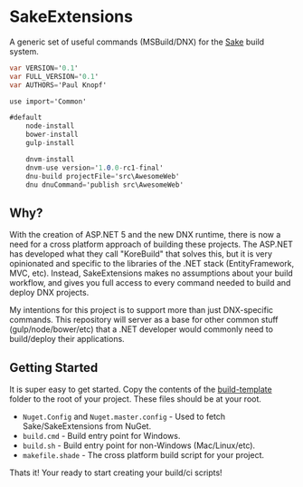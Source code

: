 # SakeExtensions
A generic set of useful commands (MSBuild/DNX) for the [Sake](https://github.com/sakeproject/sake) build system.

```c#
var VERSION='0.1'
var FULL_VERSION='0.1'
var AUTHORS='Paul Knopf'

use import='Common'

#default
	node-install
	bower-install
	gulp-install

	dnvm-install
	dnvm-use version='1.0.0-rc1-final'
	dnu-build projectFile='src\AwesomeWeb'
	dnu dnuCommand='publish src\AwesomeWeb'
```

## Why?
With the creation of ASP.NET 5 and the new DNX runtime, there is now a need for a cross platform approach of building these projects. The ASP.NET has developed what they call "KoreBuild" that solves this, but it is very opinionated and specific to the libraries of the .NET stack (EntityFramework, MVC, etc). Instead, SakeExtensions makes no assumptions about your build workflow, and gives you full access to every command needed to build and deploy DNX projects.

My intentions for this project is to support more than just DNX-specific commands. This repository will server as a base for other common stuff (gulp/node/bower/etc) that a .NET developer would commonly need to build/deploy their applications.

## Getting Started
It is super easy to get started. Copy the contents of the [build-template](https://github.com/theonlylawislove/SakeExtensions/tree/master/build-template) folder to the root of your project. These files should be at your root.

* ```Nuget.Config``` and ```Nuget.master.config``` - Used to fetch Sake/SakeExtensions from NuGet.
* ```build.cmd``` - Build entry point for Windows.
* ```build.sh``` - Build entry point for non-Windows (Mac/Linux/etc).
* ```makefile.shade``` - The cross platform build script for your project.

Thats it! Your ready to start creating your build/ci scripts!
